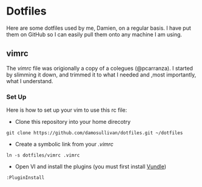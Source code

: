 # Dotfiles
Here are some dotfiles used by me, Damien, on a regular basis. I have put them on GitHub so I can easily pull them onto any machine I am using.

## vimrc
The _vimrc_ file was origionally a copy of a colegues (@pcarranza). I started by slimming it down, and trimmed it to what I needed and ,most importantly, what I understand. 

### Set Up
Here is how to set up your vim to use this rc file:

* Clone this repository into your home direcotry
```
git clone https://github.com/damosullivan/dotfiles.git ~/dotfiles
```
* Create a symbolic link from your *.vimrc*
```
ln -s dotfiles/vimrc .vimrc
```
* Open VI and install the plugins (you must first install [Vundle](https://github.com/gmarik/Vundle.vim))
```
:PluginInstall
```
